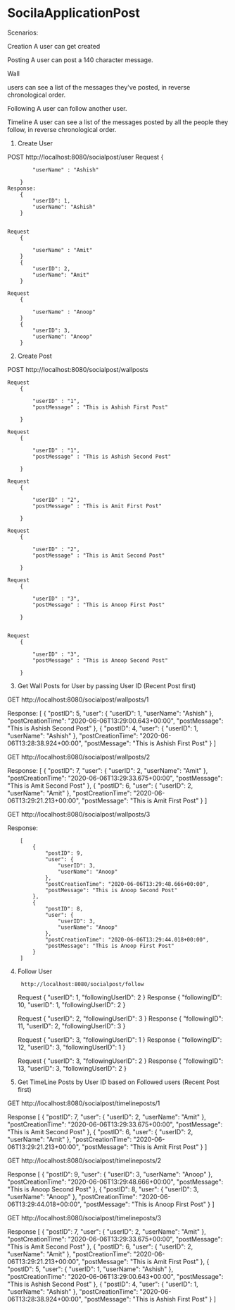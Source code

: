 # SocilaApplicationPost

Scenarios:

Creation 
A user can get created

Posting
A user can post a 140 character message.

Wall

users can see a list of the messages they've posted, in reverse chronological order.

Following
A user can follow another user. 

Timeline
A user can see a list of the messages posted by all the people they follow, in reverse chronological order.


1) Create User

POST   http://localhost:8080/socialpost/user
	Request	
		{
			
			"userName" : "Ashish"

		}
	Response:
		{
			"userID": 1,
			"userName": "Ashish"
		}


	Request
		{
			
			"userName" : "Amit"
		}
		{
			"userID": 2,
			"userName": "Amit"
		}

	Request
		{
			
			"userName" : "Anoop"
		}
		{
			"userID": 3,
			"userName": "Anoop"
		}



2)  Create Post 

POST  http://localhost:8080/socialpost/wallposts

	Request
		{
			
			"userID" : "1",
			"postMessage" : "This is Ashish First Post"

		}

	Request
		{
			
			"userID" : "1",
			"postMessage" : "This is Ashish Second Post"

		}

	Request
		{
			
			"userID" : "2",
			"postMessage" : "This is Amit First Post"

		}

	Request
		{
			
			"userID" : "2",
			"postMessage" : "This is Amit Second Post"

		}

	Request
		{
			
			"userID" : "3",
			"postMessage" : "This is Anoop First Post"

		}


	Request
		{
			
			"userID" : "3",
			"postMessage" : "This is Anoop Second Post"

		}




3) Get Wall Posts for User by passing User ID (Recent Post first)

GET 	http://localhost:8080/socialpost/wallposts/1

Response:
		[
			{
				"postID": 5,
				"user": {
					"userID": 1,
					"userName": "Ashish"
				},
				"postCreationTime": "2020-06-06T13:29:00.643+00:00",
				"postMessage": "This is Ashish Second Post"
			},
			{
				"postID": 4,
				"user": {
					"userID": 1,
					"userName": "Ashish"
				},
				"postCreationTime": "2020-06-06T13:28:38.924+00:00",
				"postMessage": "This is Ashish First Post"
			}
		]




GET      http://localhost:8080/socialpost/wallposts/2

Response:
		[
			{
				"postID": 7,
				"user": {
					"userID": 2,
					"userName": "Amit"
				},
				"postCreationTime": "2020-06-06T13:29:33.675+00:00",
				"postMessage": "This is Amit Second Post"
			},
			{
				"postID": 6,
				"user": {
					"userID": 2,
					"userName": "Amit"
				},
				"postCreationTime": "2020-06-06T13:29:21.213+00:00",
				"postMessage": "This is Amit First Post"
			}
		]


GET		http://localhost:8080/socialpost/wallposts/3

Response:

		[
			{
				"postID": 9,
				"user": {
					"userID": 3,
					"userName": "Anoop"
				},
				"postCreationTime": "2020-06-06T13:29:48.666+00:00",
				"postMessage": "This is Anoop Second Post"
			},
			{
				"postID": 8,
				"user": {
					"userID": 3,
					"userName": "Anoop"
				},
				"postCreationTime": "2020-06-06T13:29:44.018+00:00",
				"postMessage": "This is Anoop First Post"
			}
		]



4) Follow User 

		http://localhost:8080/socialpost/follow

	Request
			{
				"userID": 1,
				"followingUserID": 2
			}
	Response
			{
				"followingID": 10,
				"userID": 1,
				"followingUserID": 2
			}


	Request
			{
				"userID": 2,
				"followingUserID": 3
			}
	Response
			{
				"followingID": 11,
				"userID": 2,
				"followingUserID": 3
			}


	Request
			{
				"userID": 3,
				"followingUserID": 1
			}
	Response
			{
				"followingID": 12,
				"userID": 3,
				"followingUserID": 1
			}

	Request
			{
				"userID": 3,
				"followingUserID": 2
			}
	Response
			{
				"followingID": 13,
				"userID": 3,
				"followingUserID": 2
			}




5)  Get TimeLine Posts by User ID based on Followed users (Recent Post first)

GET 	http://localhost:8080/socialpost/timelineposts/1

Response
		[
			{
				"postID": 7,
				"user": {
					"userID": 2,
					"userName": "Amit"
				},
				"postCreationTime": "2020-06-06T13:29:33.675+00:00",
				"postMessage": "This is Amit Second Post"
			},
			{
				"postID": 6,
				"user": {
					"userID": 2,
					"userName": "Amit"
				},
				"postCreationTime": "2020-06-06T13:29:21.213+00:00",
				"postMessage": "This is Amit First Post"
			}
		]


GET 	http://localhost:8080/socialpost/timelineposts/2

Response
		[
			{
				"postID": 9,
				"user": {
					"userID": 3,
					"userName": "Anoop"
				},
				"postCreationTime": "2020-06-06T13:29:48.666+00:00",
				"postMessage": "This is Anoop Second Post"
			},
			{
				"postID": 8,
				"user": {
					"userID": 3,
					"userName": "Anoop"
				},
				"postCreationTime": "2020-06-06T13:29:44.018+00:00",
				"postMessage": "This is Anoop First Post"
			}
		]
		
		

GET 	http://localhost:8080/socialpost/timelineposts/3

Response
		[
			{
				"postID": 7,
				"user": {
					"userID": 2,
					"userName": "Amit"
				},
				"postCreationTime": "2020-06-06T13:29:33.675+00:00",
				"postMessage": "This is Amit Second Post"
			},
			{
				"postID": 6,
				"user": {
					"userID": 2,
					"userName": "Amit"
				},
				"postCreationTime": "2020-06-06T13:29:21.213+00:00",
				"postMessage": "This is Amit First Post"
			},
			{
				"postID": 5,
				"user": {
					"userID": 1,
					"userName": "Ashish"
				},
				"postCreationTime": "2020-06-06T13:29:00.643+00:00",
				"postMessage": "This is Ashish Second Post"
			},
			{
				"postID": 4,
				"user": {
					"userID": 1,
					"userName": "Ashish"
				},
				"postCreationTime": "2020-06-06T13:28:38.924+00:00",
				"postMessage": "This is Ashish First Post"
			}
		]





